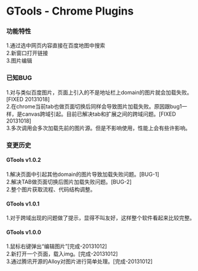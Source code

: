 GTools - Chrome Plugins 
===========================

### 功能特性

1.通过选中网页内容直接在百度地图中搜索   
2.新窗口打开链接   
3.图片编辑   

### 已知BUG
1.对与类似百度图片，页面上引入的不是地址栏上domain的图片就会加载失败。[FIXED 20131018]  
2.在chrome当前tab也做页面切换后同样会导致图片加载失败。原因跟bug1一样，是canvas跨域引起。目前已解决tab和扩展之间的跨域问题。[FIXED 20131018]     
3.多次调用会多次加载先前的图片源。但是不影响使用，性能上会有些许影响。  


### 变更历史

#### GTools v1.0.2
1.解决页面中引起其他domain的图片导致加载失败问题。[BUG-1]   
2.解决TAB做页面切换后图片加载失败问题。[BUG-2]   
2.整个图片获取流程、代码结构调整。   

#### GTools v1.0.1
1.对于跨域出现的问题做了提示，显得不叫友好，这样整个软件看起来比较完整。   

#### GTools v1.0.0
1.鼠标右键弹出“编辑图片”[完成-20131012]   
2.新打开一个页面，载入img。[完成-20131012]   
3.通过腾讯开源的Alloy对图片进行简单处理。[完成-20131012]   
